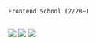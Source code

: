 `Frontend School (2/28~)`
##
<a href="https://techit.education/?NaPm=ct%3Dlfsuvl6m%7Cci%3Dcheckout%7Ctr%3Dds%7Ctrx%3D%7Chk%3D583c9611395d5362718f365f57e8811ad5a51db9" target="_blank"><img src="https://img.shields.io/badge/LikeLion-orange?style=flat-square&logo=frontend mentor&logoColor=white"/></a> <a href="https://paullab.co.kr/" target="_blank"><img src="https://img.shields.io/badge/Weniv-gray?style=flat-square&logo=frontend mentor&logoColor=white"/></a> <a href="https://www.youtube.com/@veamcamp" target="_blank"><img src="https://img.shields.io/badge/VEAMCAMP-purple?style=flat-square&logo=frontend mentor&logoColor=white"/></a> 

